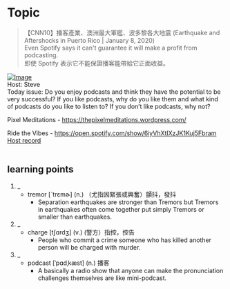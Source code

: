 # Topic

> 【CNN10】播客產業、澳洲最大軍艦、波多黎各大地震 (Earthquake and Aftershocks in Puerto Rico | January 8, 2020) <br>
> Even Spotify says it can't guarantee it will make a profit from podcasting. <br>
> 即使 Spotify 表示它不能保證播客能帶給它正面收益。 <br>

[![Image](https://cdn.voicetube.com/assets/thumbnails/vpJVzCg2kJo.jpg)](https://www.youtube.com/embed/vpJVzCg2kJo?rel=0&showinfo=0&cc_load_policy=0&controls=1&autoplay=1&iv_load_policy=3&playsinline=1&wmode=transparent&start=510&end=517&enablejsapi=1&origin=https://tw.voicetube.com&widgetid=1)<br>
Host: Steve
<br>Today issue: Do you enjoy podcasts and think they have the potential to be very successful? If you like podcasts, why do you like them and what kind of podcasts do you like to listen to? If you don’t like podcasts, why not?



Pixel Meditations - https://thepixelmeditations.wordpress.com/

Ride the Vibes -  https://open.spotify.com/show/6iyVhXtIXzJK1Kuj5Fbram
<br>
[Host record](https://cdn.voicetube.com/tmp/everyday_records/stephen_vt_44701/3922.mp3)
<br><br>
## learning points
1. _
	* tremor [ˋtrɛmɚ] (n.) （尤指因緊張或興奮）顫抖，發抖
		- Separation earthquakes are stronger than Tremors but Tremors in earthquakes often come together put simply Tremors or smaller than earthquakes.
2. _
	* charge [tʃɑrdʒ] (v.) (警方）指控，控告
		- People who commit a crime someone who has killed another person will be charged with murder.
3. _
	* podcast [ˈpɑdˌkæst] (n.) 播客
		- A basically a radio show that anyone can make the pronunciation challenges themselves are like mini-podcast.
